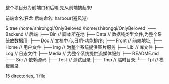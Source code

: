 整个项目分为前端口和后端,先从前端搞起来!

前端命名:狂龙
后端命名: harbour(避风港)

$ tree /home/shirongqi/OnlyBeloved
/home/shirongqi/OnlyBeloved
├── Backend			// 后端
├── Bin				// 脚本所在地
├── Data			// 数据纯类型文件,为整个系统放数据用;
├── Doc				// 文档中心,日期-功能排序;
├── Front			// 前端地址;
├── Home			// 用户文件
├── Img				// 为整个系统提供图片服务
├── Lib				// 库文件
├── Log				// 日志文件
├── Media			// 为整个系统提供流媒体服务
├── README.md			
├── Src				// 依赖源码
├── Test			// 测试目录
├── Tmp				// 临时目录
└── Tpl				// 模板目录

15 directories, 1 file

